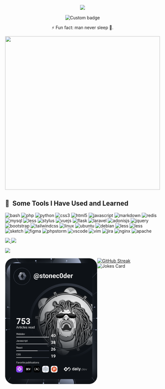 <p align="center">
  <img src="https://capsule-render.vercel.app/api?text=Hi!,+I'm+Cedric+Megnie+N.&animation=fadeIn&type=waving&color=gradient&height=200&desc=Welcome+to+my+Github+Profile."/>
</p>

<p align="center">
  <img href="https://codetime.dev" alt="Custom badge" src="https://img.shields.io/endpoint?style=flat&url=https%3A%2F%2Fapi.codetime.dev%2Fshield%3Fid%3D19060%26project%3D%26in%3D0">
</p>
<p align="center">⚡ Fun fact: man never sleep 🥱.</p>
<div>
  <img width="100%" height="500px" src="https://github.com/stoneC0der/stonec0der/assets/11365636/b8d7162b-c9c8-43ad-8a2c-6889fe9570f4" algin="right">
</div>
<h2> 🚀 &nbsp;Some Tools I Have Used and Learned</h2>

<p align="left">
  <img src="https://cdn.jsdelivr.net/gh/devicons/devicon/icons/bash/bash-original.svg" alt="bash" width="45" height="45"/>

  <img src="https://cdn.jsdelivr.net/gh/devicons/devicon/icons/php/php-original.svg" alt="php" width="45" height="45"/>
  
  <img src="https://cdn.jsdelivr.net/gh/devicons/devicon/icons/python/python-original.svg" alt="python" width="45" height="45"/>
  
  <img src="https://cdn.jsdelivr.net/gh/devicons/devicon/icons/css3/css3-original.svg"  alt="css3" width="45" height="45"/>

  <img src="https://cdn.jsdelivr.net/gh/devicons/devicon/icons/html5/html5-original.svg" alt="html5" width="45" height="45"/>

  <img src="https://cdn.jsdelivr.net/gh/devicons/devicon/icons/javascript/javascript-original.svg"  alt="javascript" width="45" height="45"/>
  
  <img src="https://cdn.jsdelivr.net/gh/devicons/devicon/icons/markdown/markdown-original.svg" alt="markdown" width="45" height="45"/>

  <img src="https://cdn.jsdelivr.net/gh/devicons/devicon/icons/redis/redis-original.svg"  alt="redis" width="45" height="45"/>

  <img src="https://cdn.jsdelivr.net/gh/devicons/devicon/icons/mysql/mysql-original-wordmark.svg"  alt="mysql" width="45" height="45"/>

  <img src="https://cdn.jsdelivr.net/gh/devicons/devicon/icons/less/less-plain-wordmark.svg"  alt="less" width="45" height="45"/>
  
  <img src="https://cdn.jsdelivr.net/gh/devicons/devicon/icons/stylus/stylus-original.svg" alt="stylus" width="45" height="45" />

  <img src="https://cdn.jsdelivr.net/gh/devicons/devicon/icons/vuejs/vuejs-original.svg" alt="vuejs" width="45" height="45"/>
  
  <img src="https://cdn.jsdelivr.net/gh/devicons/devicon/icons/flask/flask-original.svg" alt="flask" width="45" height="45"/>
  
  <img src="https://cdn.jsdelivr.net/gh/devicons/devicon/icons/laravel/laravel-plain.svg" alt="laravel" width="45" height="45"/>
  
  <img src="https://cdn.jsdelivr.net/gh/devicons/devicon/icons/adonisjs/adonisjs-original.svg" alt="adonisjs" width="45" height="45"/>

  <img src="https://cdn.jsdelivr.net/gh/devicons/devicon/icons/jquery/jquery-original-wordmark.svg"  alt="jquery" width="45" height="45"/>

  <img src="https://cdn.jsdelivr.net/gh/devicons/devicon/icons/bootstrap/bootstrap-original.svg" alt="bootstrap" width="45" height="45"/>

  <img src="https://cdn.jsdelivr.net/gh/devicons/devicon/icons/tailwindcss/tailwindcss-plain.svg"  alt="tailwindcss" width="45" height="45"/>

  <img src="https://cdn.jsdelivr.net/gh/devicons/devicon/icons/linux/linux-original.svg" alt="linux" width="45" height="45"/>
  
  <img src="https://cdn.jsdelivr.net/gh/devicons/devicon/icons/ubuntu/ubuntu-plain.svg" alt="ubuntu" width="45" height="45" />
  
  <img src="https://cdn.jsdelivr.net/gh/devicons/devicon/icons/debian/debian-original.svg" alt="debian" width="45" height="45"/>

  <img src="https://cdn.jsdelivr.net/gh/devicons/devicon/icons/windows8/windows8-original.svg" alt="less" width="45" height="45"/>

  <img src="https://cdn.jsdelivr.net/gh/devicons/devicon/icons/apple/apple-original.svg" alt="less" width="45" height="45"/>

  <img src="https://cdn.jsdelivr.net/gh/devicons/devicon/icons/sketch/sketch-original.svg"  alt="sketch" width="45" height="45"/>

  <img src="https://cdn.jsdelivr.net/gh/devicons/devicon/icons/figma/figma-original.svg"  alt="figma" width="45" height="45"/>

  <img src="https://cdn.jsdelivr.net/gh/devicons/devicon/icons/phpstorm/phpstorm-original.svg"  alt="phpstorm" width="45" height="45"/>
  
  <img src="https://cdn.jsdelivr.net/gh/devicons/devicon/icons/vscode/vscode-original.svg" alt="vscode" width="45" height="45"/>
  
  <img src="https://cdn.jsdelivr.net/gh/devicons/devicon/icons/vim/vim-original.svg"  alt="vim" width="45" height="45"/>

  <img src="https://cdn.jsdelivr.net/gh/devicons/devicon/icons/jira/jira-original.svg"  alt="jira" width="45" height="45"/>
      
  <img src="https://cdn.jsdelivr.net/gh/devicons/devicon/icons/nginx/nginx-original.svg"  alt="nginx" width="45" height="45"/>

  <img src="https://cdn.jsdelivr.net/gh/devicons/devicon/icons/apache/apache-original.svg"  alt="apache" width="45" height="45"/>
</p>

<a href="https://github.com/anuraghazra/github-readme-stats">
  <img src="https://github-readme-stats-eta-liart-23.vercel.app/api?username=stonec0der&count_private=true&show_icons=true&theme=dark" />
</a>

<a href="https://github.com/anuraghazra/convoychat">
  <img src="https://github-readme-stats-eta-liart-23.vercel.app/api/top-langs/?username=stonec0der&hide=blade,css&layout=compact&theme=dark" />
</a>

<p align="left">
  <img src="https://github-profile-trophy.vercel.app/?username=stonec0der&theme=gruvbox">
</p>

<a href="https://app.daily.dev/stonec0der">
  <img src="https://github.com/stoneC0der/stonec0der/blob/master/devcard.svg" width="300" alt="Cedric Megnie's Dev Card" align="left"/>
</a>

[![GitHub Streak](https://github-readme-streak-stats.herokuapp.com?user=stonec0der&theme=gruvbox)](https://git.io/streak-stats)
<br />
![Jokes Card](https://readme-jokes.vercel.app/api)
<!--![Profile View Counter](https://komarev.com/ghpvc/?username=stonec0der)
<br>-->
